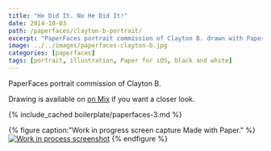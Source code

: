 ```yaml
---
title: "He Did It. No He Did It!"
date: 2014-10-03
path: /paperfaces/clayton-b-portrait/
excerpt: "PaperFaces portrait commission of Clayton B. drawn with Paper for iOS on an iPad."
image: ../../images/paperfaces-clayton-b.jpg
categories: [paperfaces]
tags: [portrait, illustration, Paper for iOS, black and white]
---
```


PaperFaces portrait commission of Clayton B. 

Drawing is available on [on Mix](https://mix.fiftythree.com/11098-Michael-Rose/300453) if you want a closer look.

{% include_cached boilerplate/paperfaces-3.md %}

{% figure caption:"Work in progress screen capture Made with Paper." %}
[![Work in process screenshot](../../images/paperfaces-clayton-b-process-1-900.jpg)](../../images/paperfaces-clayton-b-process-1-lg.jpg)
{% endfigure %}
